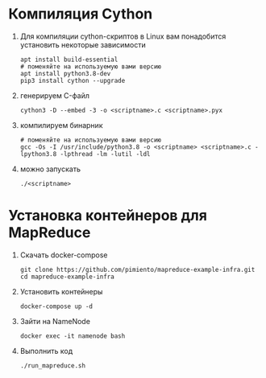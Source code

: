 # Компиляция Cython

1.  Для компиляции cython-скриптов в Linux вам понадобится установить некоторые зависимости
    
    ```shell
    apt install build-essential
    # поменяйте на используемую вами версию
    apt install python3.8-dev
    pip3 install cython --upgrade
    ```
2.  генерируем C-файл
    
    ```shell
    cython3 -D --embed -3 -o <scriptname>.c <scriptname>.pyx
    ```
3.  компилируем бинарник
    
    ```shell
    # поменяйте на используемую вами версию
    gcc -Os -I /usr/include/python3.8 -o <scriptname> <scriptname>.c -lpython3.8 -lpthread -lm -lutil -ldl
    ```
4.  можно запускать
    
    ```shell
    ./<scriptname>
    ```


# Установка контейнеров для MapReduce

1.  Скачать docker-compose
    
    ```shell
    git clone https://github.com/pimiento/mapreduce-example-infra.git
    cd mapreduce-example-infra
    ```
2.  Установить контейнеры
    
    ```shell
    docker-compose up -d
    ```
3.  Зайти на NameNode
    
    ```shell
    docker exec -it namenode bash
    ```
4.  Выполнить код
    
    ```shell
    ./run_mapreduce.sh
    ```
